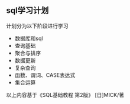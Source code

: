## sql学习计划
计划分为以下阶段进行学习
- 数据库和sql
- 查询基础
- 聚合与排序
- 数据更新
- 复杂查询
- 函数、谓词、CASE表达式
- 集合运算

以上内容基于《SQL基础教程 第2版》 [日]MICK/著

